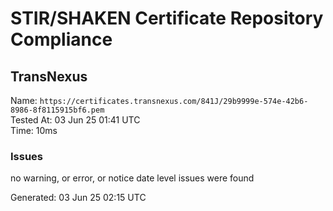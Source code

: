# STIR/SHAKEN Certificate Repository Compliance

## TransNexus

Name: `https://certificates.transnexus.com/841J/29b9999e-574e-42b6-8986-8f8115915bf6.pem`\
Tested At: 03 Jun 25 01:41 UTC\
Time: 10ms

### Issues

no warning, or error, or notice date level issues were found

Generated: 03 Jun 25 02:15 UTC
